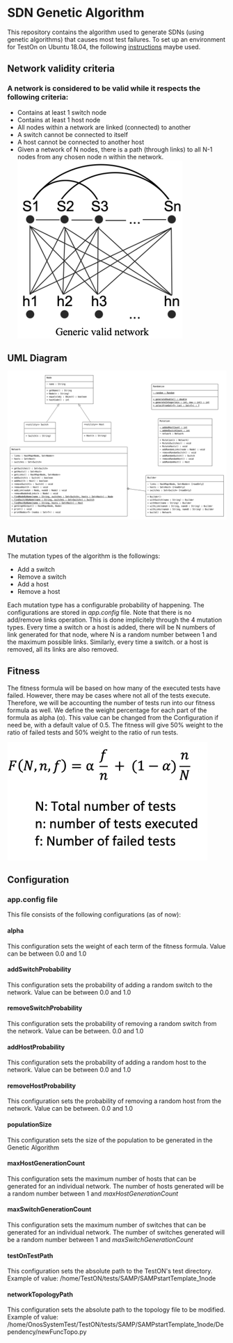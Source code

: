 # SDN Genetic Algorithm
This repository contains the algorithm used to generate SDNs (using genetic algorithms) that causes most test failures.
To set up an environment for TestOn on Ubuntu 18.04, the following [instructions](https://github.com/matin1520/sdn.genetic.algorithm/blob/master/documentation/Ubuntu%2018.04%20Local%20Setup.pdf) maybe used.

## Network validity criteria
### A network is considered to be valid while it respects the following criteria:
- Contains at least 1 switch node
- Contains at least 1 host node
- All nodes within a network are linked (connected) to another
- A switch cannot be connected to itself
- A host cannot be connected to another host
- Given a network of N nodes, there is a path (through links) to all N-1 nodes from any chosen node n within the network.
![Generic Valid Network](https://github.com/matin1520/sdn.genetic.algorithm/blob/master/documentation/readme/validNetwork.png)

## UML Diagram
![UML Diagram](https://github.com/matin1520/sdn.genetic.algorithm/blob/master/documentation/readme/umlDiagram.png)

## Mutation
The mutation types of the algorithm is the followings:
- Add a switch
- Remove a switch
- Add a host
- Remove a host

Each mutation type has a configurable probability of happening. The configurations are stored in *app.config* file. Note that there is no add/remove links operation. This is done implicitely through the 4 mutation types. Every time a switch or a host is added, there will be N numbers of link generated for that node, where N is a random number between 1 and the maximum possible links. Similarly, every time a switch. or a host is removed, all its links are also removed.

## Fitness
The fitness formula will be based on how many of the executed tests have failed. However, there may be cases where not all of the tests execute. Therefore, we will be accounting the number of tests run into our fitness formula as well. We define the weight percentage for each part of the formula as alpha (α). This value can be changed from the Configuration if need be, with a default value of 0.5. The fitness will give 50% weight to the ratio of failed tests and 50% weight to the ratio of run tests.

![Fitness](https://github.com/matin1520/sdn.genetic.algorithm/blob/master/documentation/readme/fitnessFormula.png)

## Configuration
### app.config file
This file consists of the following configurations (as of now):

#### alpha
This configuration sets the weight of each term of the fitness formula.
Value can be between 0.0 and 1.0

#### addSwitchProbability
This configuration sets the probability of adding a random switch to the network.
Value can be between 0.0 and 1.0

#### removeSwitchProbability
This configuration sets the probability of removing a random switch from the network.
Value can be between. 0.0 and 1.0

#### addHostProbability
This configuration sets the probability of adding a random host to the network.
Value can be between 0.0 and 1.0

#### removeHostProbability
This configuration sets the probability of removing a random host from the network.
Value can be between. 0.0 and 1.0

#### populationSize
This configuration sets the size of the population to be generated in the Genetic Algorithm

#### maxHostGenerationCount
This configuration sets the maximum number of hosts that can be generated for an individual network.
The number of hosts generated will be a random number between 1 and *maxHostGenerationCount*

#### maxSwitchGenerationCount
This configuration sets the maximum number of switches that can be generated for an individual network.
The number of switches generated will be a random number between 1 and *maxSwitchGenerationCount*

#### testOnTestPath
This configuration sets the absolute path to the TestON's test directory.
Example of value: /home/TestON/tests/SAMP/SAMPstartTemplate_1node

#### networkTopologyPath
This configuration sets the absolute path to the topology file to be modified.
Example of value: /home/OnosSystemTest/TestON/tests/SAMP/SAMPstartTemplate_1node/Dependency/newFuncTopo.py
